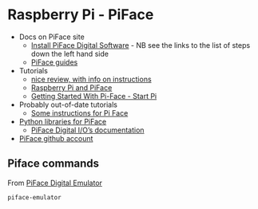 # Raspberry Pi - PiFace

* Docs on PiFace site
	* [Install PiFace Digital Software](http://www.piface.org.uk/guides/Install_PiFace_Software/Updating_Raspbian/) - NB see the links to the list of steps down the left hand side
	* [PiFace guides](http://www.piface.org.uk/guides/)
* Tutorials
	* [nice review, with info on instructions](http://kimondo.co.uk/play-pi-face-board/)
	* [Raspberry Pi and PiFace ](http://www.jonathansblog.net/raspberry-pi-piface-programming-python-scratch)
	* [Getting Started With Pi-Face - Start Pi](http://www.startpi.co.uk/getting-started-with-pi-face.html)
* Probably out-of-date tutorials
	* [Some instructions for Pi Face](http://www.raspberrypi.org/phpBB3/viewtopic.php?f=45&t=25895)
* [Python libraries for PiFace](https://github.com/piface/pifacedigitalio/)
    * [PiFace Digital I/O’s documentation](http://piface.github.io/pifacedigitalio/)
* [PiFace github account](https://github.com/piface)

## Piface commands

From [PiFace Digital Emulator](http://www.piface.org.uk/guides/Install_PiFace_Software/piface_digital_emulator/)

    piface-emulator

